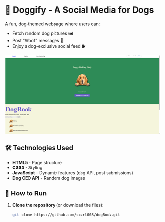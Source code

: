 # 🐶 Doggify - A Social Media for Dogs 

A fun, dog-themed webpage where users can:
- Fetch random dog pictures 🖼️
- Post "Woof" messages 📝
- Enjoy a dog-exclusive social feed 🐕

![Demo Screenshot](./resources/images/screenshot.png)

## 🛠️ Technologies Used
- **HTML5** - Page structure
- **CSS3** - Styling
- **JavaScript** - Dynamic features (dog API, post submissions)
- **Dog CEO API** - Random dog images

## 🚀 How to Run
1. **Clone the repository** (or download the files):
   ```bash
   git clone https://github.com/ccarl008/dogBook.git